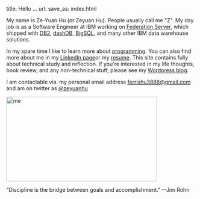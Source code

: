 title: Hello ...
url:
save_as: index.html

My name is Ze-Yuan Hu (or Zeyuan Hu). People usually call me "Z". My day job is as a Software Engineer at IBM working on [Federation Server](http://www-03.ibm.com/software/products/en/ibminfofedeserv), 
which shipped with [DB2](http://www.ibm.com/analytics/us/en/technology/db2/), [dashDB](http://www.ibm.com/analytics/us/en/technology/cloud-data-services/dashdb/), 
[BigSQL](https://www-01.ibm.com/software/data/infosphere/hadoop/big-sql.html), and many other IBM data warehouse solutions. 

In my spare time I like to learn more about [programming]({filename}projects.rst). You can also find more about me in my [LinkedIn page](http://cn.linkedin.com/in/zhu45)or my
[resume](https://www.dropbox.com/s/ch6re9umxliimm1/zeyuan-hu-cv.pdf?dl=0). 
This site contains fully about technical study and reflection. If you're interested in my life thoughts,
book review, and any non-technical stuff, please see my [Wordpress blog](https://zeyuanhu.wordpress.com/).

I am contactable via. my personal email address ferrishu3886@gmail.com and am on twitter as [@zeyuanhu](https://twitter.com/zeyuanhu)

<img src="/images/me.jpg" alt="me" style="height: 225.1px; width: 400px"/>

"Discipline is the bridge between goals and accomplishment." --Jim Rohn